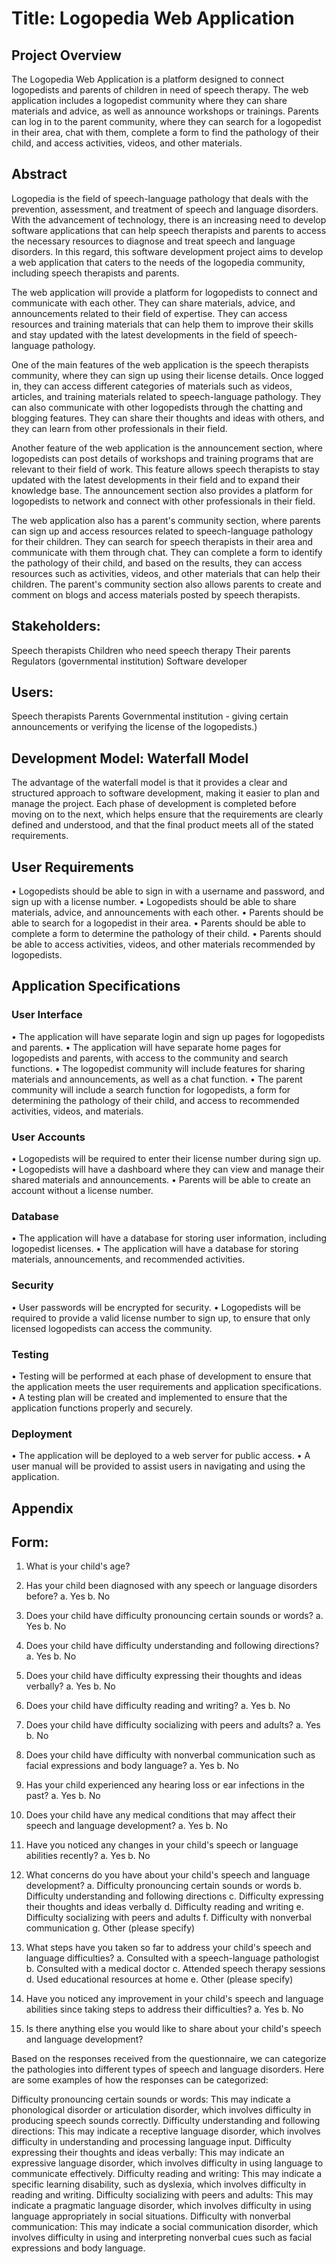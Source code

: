 # Title: Logopedia Web Application
## Project Overview
The Logopedia Web Application is a platform designed to connect logopedists and parents of children in need of speech therapy. The web application includes a logopedist community where they can share materials and advice, as well as announce workshops or trainings. Parents can log in to the parent community, where they can search for a logopedist in their area, chat with them, complete a form to find the pathology of their child, and access activities, videos, and other materials.

## Abstract
Logopedia is the field of speech-language pathology that deals with the prevention, assessment, and treatment of speech and language disorders. With the advancement of technology, there is an increasing need to develop software applications that can help speech therapists and parents to access the necessary resources to diagnose and treat speech and language disorders. In this regard, this software development project aims to develop a web application that caters to the needs of the logopedia community, including speech therapists and parents.

The web application will provide a platform for logopedists to connect and communicate with each other. They can share materials, advice, and announcements related to their field of expertise. They can access resources and training materials that can help them to improve their skills and stay updated with the latest developments in the field of speech-language pathology.

One of the main features of the web application is the speech therapists community, where they can sign up using their license details. Once logged in, they can access different categories of materials such as videos, articles, and training materials related to speech-language pathology. They can also communicate with other logopedists through the chatting and blogging features. They can share their thoughts and ideas with others, and they can learn from other professionals in their field.

Another feature of the web application is the announcement section, where logopedists can post details of workshops and training programs that are relevant to their field of work. This feature allows speech therapists to stay updated with the latest developments in their field and to expand their knowledge base. The announcement section also provides a platform for logopedists to network and connect with other professionals in their field.

The web application also has a parent's community section, where parents can sign up and access resources related to speech-language pathology for their children. They can search for speech therapists in their area and communicate with them through chat. They can complete a form to identify the pathology of their child, and based on the results, they can access resources such as activities, videos, and other materials that can help their children. The parent's community section also allows parents to create and comment on blogs and access materials posted by speech therapists.

## Stakeholders:
Speech therapists
Children who need speech therapy
Their parents
Regulators (governmental institution)
Software developer

## Users:
Speech therapists
Parents
Governmental institution - giving certain announcements or verifying the license of the logopedists.)

## Development Model: Waterfall Model
The advantage of the waterfall model is that it provides a clear and structured approach to software development, making it easier to plan and manage the project. Each phase of development is completed before moving on to the next, which helps ensure that the requirements are clearly defined and understood, and that the final product meets all of the stated requirements.

## User Requirements
• Logopedists should be able to sign in with a username and password, and sign up with a license number.
• Logopedists should be able to share materials, advice, and announcements with each other.
• Parents should be able to search for a logopedist in their area.
• Parents should be able to complete a form to determine the pathology of their child.
• Parents should be able to access activities, videos, and other materials recommended by logopedists.

## Application Specifications
### User Interface
• The application will have separate login and sign up pages for logopedists and parents.
• The application will have separate home pages for logopedists and parents, with access to the community and search functions.
• The logopedist community will include features for sharing materials and announcements, as well as a chat function.
• The parent community will include a search function for logopedists, a form for determining the pathology of their child, and access to recommended activities, videos, and materials.

### User Accounts
• Logopedists will be required to enter their license number during sign up.
• Logopedists will have a dashboard where they can view and manage their shared materials and announcements.
• Parents will be able to create an account without a license number.

### Database
• The application will have a database for storing user information, including logopedist licenses.
• The application will have a database for storing materials, announcements, and recommended activities.

### Security
• User passwords will be encrypted for security.
• Logopedists will be required to provide a valid license number to sign up, to ensure that only licensed logopedists can access the community.

### Testing
• Testing will be performed at each phase of development to ensure that the application meets the user requirements and application specifications.
• A testing plan will be created and implemented to ensure that the application functions properly and securely.

### Deployment
• The application will be deployed to a web server for public access.
• A user manual will be provided to assist users in navigating and using the application.

## Appendix
## Form:
1. What is your child's age?

2. Has your child been diagnosed with any speech or language disorders before?
a. Yes
b. No

3. Does your child have difficulty pronouncing certain sounds or words?
a. Yes
b. No

4. Does your child have difficulty understanding and following directions?
a. Yes
b. No

5. Does your child have difficulty expressing their thoughts and ideas verbally?
a. Yes
b. No

6. Does your child have difficulty reading and writing?
a. Yes
b. No

7. Does your child have difficulty socializing with peers and adults?
a. Yes
b. No

8. Does your child have difficulty with nonverbal communication such as facial expressions and body language?
a. Yes
b. No

9. Has your child experienced any hearing loss or ear infections in the past?
a. Yes
b. No

10. Does your child have any medical conditions that may affect their speech and language development?
a. Yes
b. No

11. Have you noticed any changes in your child's speech or language abilities recently?
a. Yes
b. No

12. What concerns do you have about your child's speech and language development?
a. Difficulty pronouncing certain sounds or words
b. Difficulty understanding and following directions
c. Difficulty expressing their thoughts and ideas verbally
d. Difficulty reading and writing
e. Difficulty socializing with peers and adults
f. Difficulty with nonverbal communication
g. Other (please specify)

13. What steps have you taken so far to address your child's speech and language difficulties?
a. Consulted with a speech-language pathologist
b. Consulted with a medical doctor
c. Attended speech therapy sessions
d. Used educational resources at home
e. Other (please specify)

14. Have you noticed any improvement in your child's speech and language abilities since taking steps to address their difficulties?
a. Yes
b. No

15. Is there anything else you would like to share about your child's speech and language development?

Based on the responses received from the questionnaire, we can categorize the pathologies into different types of speech and language disorders. Here are some examples of how the responses can be categorized:

Difficulty pronouncing certain sounds or words: This may indicate a phonological disorder or articulation disorder, which involves difficulty in producing speech sounds correctly.
Difficulty understanding and following directions: This may indicate a receptive language disorder, which involves difficulty in understanding and processing language input.
Difficulty expressing their thoughts and ideas verbally: This may indicate an expressive language disorder, which involves difficulty in using language to communicate effectively.
Difficulty reading and writing: This may indicate a specific learning disability, such as dyslexia, which involves difficulty in reading and writing.
Difficulty socializing with peers and adults: This may indicate a pragmatic language disorder, which involves difficulty in using language appropriately in social situations.
Difficulty with nonverbal communication: This may indicate a social communication disorder, which involves difficulty in using and interpreting nonverbal cues such as facial expressions and body language.
